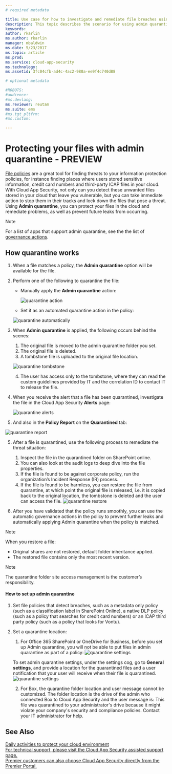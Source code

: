 ```yaml
---
# required metadata

title: Use case for how to investigate and remediate file breaches using admin quarantine | Microsoft Docs
description: This topic describes the scenario for using admin quarantine to control data breaches.
keywords:
author: rkarlin
ms.author: rkarlin
manager: mbaldwin
ms.date: 5/23/2017
ms.topic: article
ms.prod:
ms.service: cloud-app-security
ms.technology:
ms.assetid: 3fc04cfb-ad4c-4ac2-980a-ee9f4c740d88

# optional metadata

#ROBOTS:
#audience:
#ms.devlang:
ms.reviewer: reutam
ms.suite: ems
#ms.tgt_pltfrm:
#ms.custom:

---
```


# Protecting your files with admin quarantine - PREVIEW

[File policies](data-protection-policies.md) are a great tool for finding threats to your information protection policies, for instance finding places where users stored sensitive information, credit card numbers and third-party ICAP files in your cloud. With Cloud App Security, not only can you detect these unwanted files stored in your cloud that leave you vulnerable, but you can take immediate action to stop them in their tracks and lock down the files that pose a threat. Using **Admin quarantine**, you can protect your files in the cloud and remediate problems, as well as prevent future leaks from occurring. 

>[!NOTE] 
> For a list of apps that support admin quarantine, see the the list of [governance actions](governance-actions.md).
 
## How quarantine works 

1. When a file matches a policy, the **Admin quarantine** option will be available for the file.

3. Perform one of the following to quarantine the file:
    - Manually apply the **Admin quarantine** action:
     
      ![quarantine action](./media/quarantine-action.png)

    - Set it as an automated quarantine action in the policy: 

     ![quarantine automatically](./media/quarantine-automated.png)

4. When **Admin quarantine** is applied, the following occurs behind the scenes:

    1. The original file is moved to the admin quarantine folder you set.
    2. The original file is deleted.
    3. A tombstone file is uploaded to the original file location.

      ![quarantine tombstone](./media/quarantine-tombstone.png)

    4. The user has access only to the tombstone, where they can read the custom guidelines provided by IT and the correlation ID to contact IT to release the file.

4. When you receive the alert that a file has been quarantined, investigate the file in the Cloud App Security **Alerts** page:

   ![quarantine alerts](./media/quarantine-alerts.png)
 
5. And also in the **Policy Report** on the **Quarantined** tab:

  ![quarantine report](./media/quarantine-report.png)
    
5. After a file is quarantined, use the following process to remediate the threat situation:
       
    1. Inspect the file in the quarantined folder on SharePoint online.
    3. You can also look at the audit logs to deep dive into the file properties.
    4. If the file is found to be against corporate policy, run the organization’s Incident Response (IR) process.
    5. If the file is found to be harmless, you can restore the file from quarantine, at which point the original file is released, i.e. it is copied back to the original location, the tombstone is deleted and the user can access the file.
       ![quarantine restore](./media/quarantine-restore.png)
6. After you have validated that the policy runs smoothly, you can use the automatic governance actions in the policy to prevent further leaks and automatically applying Admin quarantine when the policy is matched.

>[!NOTE]
>When you restore a file:
- Original shares are not restored, default folder inheritance applied.
- The restored file contains only the most recent version.


>[!NOTE]
>The quarantine folder site access management is the customer’s responsibility.

#### How to set up admin quarantine

1. Set file policies that detect breaches, such as a metadata only policy (such as a classification label in SharePoint Online), a native DLP policy (such as a policy that searches for credit card numbers) or an ICAP third party policy (such as a policy that looks for Vontu).

2. Set a quarantine location:
    1. For Office 365 SharePoint or OneDrive for Business, before you set up Admin quarantine, you will not be able to put files in admin quarantine as part of a policy:
    ![quarantine settings](./media/quarantine-warning.png)

    To set admin quarantine settings, under the settings cog, go to **General settings**, and provide a location for the quarantined files and a user notification that your user will receive when their file is quarantined. 
    ![quarantine settings](./media/quarantine-settings.png)

    2. For Box, the quarantine folder location and user message cannot be customized. The folder location is the drive of the admin who connected Box to Cloud App Security and the user message is: This file was quarantined to your administrator's drive because it might violate your company's security and compliance policies. Contact your IT administrator for help.



## See Also  
[Daily activities to protect your cloud environment](daily-activities-to-protect-your-cloud-environment.md)   
[For technical support, please visit the Cloud App Security assisted support page.](http://support.microsoft.com/oas/default.aspx?prid=16031)   
[Premier customers can also choose Cloud App Security directly from the Premier Portal.](https://premier.microsoft.com/)  
  
  